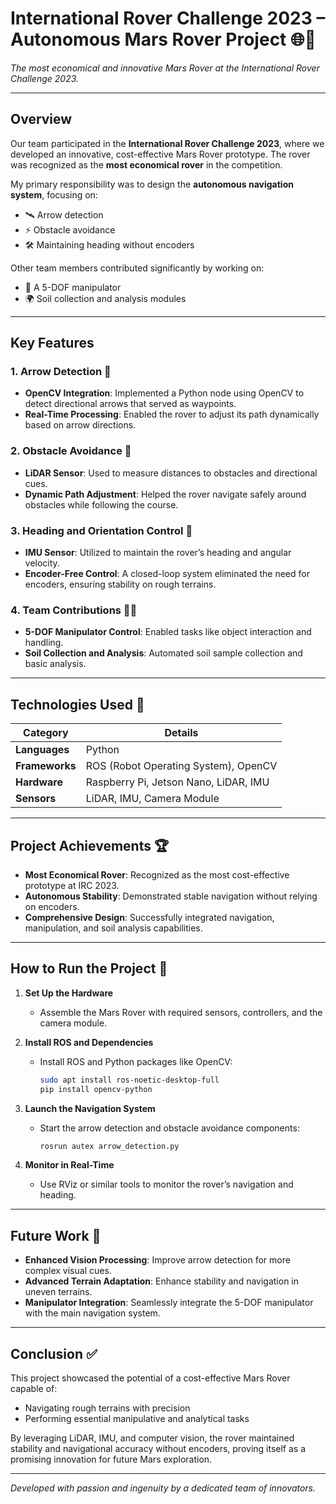 # International Rover Challenge 2023 – Autonomous Mars Rover Project 🌐🚀


*The most economical and innovative Mars Rover at the International Rover Challenge 2023.*

---

## Overview

Our team participated in the **International Rover Challenge 2023**, where we developed an innovative, cost-effective Mars Rover prototype. The rover was recognized as the **most economical rover** in the competition.

My primary responsibility was to design the **autonomous navigation system**, focusing on:

- 🛰 Arrow detection
- ⚡ Obstacle avoidance
- 🛠️ Maintaining heading without encoders

Other team members contributed significantly by working on:

- 🤖 A 5-DOF manipulator
- 🌍 Soil collection and analysis modules

---

## Key Features

### 1. Arrow Detection 🔹

- **OpenCV Integration**: Implemented a Python node using OpenCV to detect directional arrows that served as waypoints.
- **Real-Time Processing**: Enabled the rover to adjust its path dynamically based on arrow directions.

### 2. Obstacle Avoidance 🌲

- **LiDAR Sensor**: Used to measure distances to obstacles and directional cues.
- **Dynamic Path Adjustment**: Helped the rover navigate safely around obstacles while following the course.

### 3. Heading and Orientation Control 🌌

- **IMU Sensor**: Utilized to maintain the rover’s heading and angular velocity.
- **Encoder-Free Control**: A closed-loop system eliminated the need for encoders, ensuring stability on rough terrains.

### 4. Team Contributions 🔧🔬

- **5-DOF Manipulator Control**: Enabled tasks like object interaction and handling.
- **Soil Collection and Analysis**: Automated soil sample collection and basic analysis.

---

## Technologies Used 🧰

| **Category**   | **Details**                           |
| -------------- | ------------------------------------- |
| **Languages**  | Python                                |
| **Frameworks** | ROS (Robot Operating System), OpenCV  |
| **Hardware**   | Raspberry Pi, Jetson Nano, LiDAR, IMU |
| **Sensors**    | LiDAR, IMU, Camera Module             |

---

## Project Achievements 🏆

- **Most Economical Rover**: Recognized as the most cost-effective prototype at IRC 2023.
- **Autonomous Stability**: Demonstrated stable navigation without relying on encoders.
- **Comprehensive Design**: Successfully integrated navigation, manipulation, and soil analysis capabilities.

---

## How to Run the Project 🚪

1. **Set Up the Hardware**

   - Assemble the Mars Rover with required sensors, controllers, and the camera module.

2. **Install ROS and Dependencies**

   - Install ROS and Python packages like OpenCV:
     ```bash
     sudo apt install ros-noetic-desktop-full
     pip install opencv-python
     ```

3. **Launch the Navigation System**

   - Start the arrow detection and obstacle avoidance components:
     ```bash
     rosrun autex arrow_detection.py
     ```

4. **Monitor in Real-Time**

   - Use RViz or similar tools to monitor the rover’s navigation and heading.

---

## Future Work 🔄

- **Enhanced Vision Processing**: Improve arrow detection for more complex visual cues.
- **Advanced Terrain Adaptation**: Enhance stability and navigation in uneven terrains.
- **Manipulator Integration**: Seamlessly integrate the 5-DOF manipulator with the main navigation system.

---

## Conclusion ✅

This project showcased the potential of a cost-effective Mars Rover capable of:

- Navigating rough terrains with precision
- Performing essential manipulative and analytical tasks

By leveraging LiDAR, IMU, and computer vision, the rover maintained stability and navigational accuracy without encoders, proving itself as a promising innovation for future Mars exploration.

---

*Developed with passion and ingenuity by a dedicated team of innovators.*

